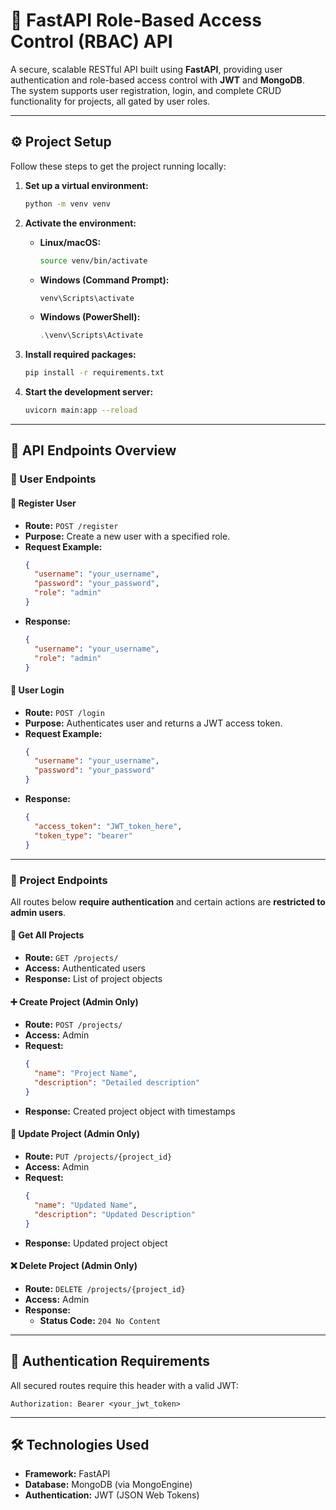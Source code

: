 # 🔐 FastAPI Role-Based Access Control (RBAC) API

A secure, scalable RESTful API built using **FastAPI**, providing user authentication and role-based access control with **JWT** and **MongoDB**.  
The system supports user registration, login, and complete CRUD functionality for projects, all gated by user roles.

---

## ⚙️ Project Setup

Follow these steps to get the project running locally:

1. **Set up a virtual environment:**
   ```bash
   python -m venv venv
   ```

2. **Activate the environment:**
   - **Linux/macOS:**
     ```bash
     source venv/bin/activate
     ```
   - **Windows (Command Prompt):**
     ```cmd
     venv\Scripts\activate
     ```
   - **Windows (PowerShell):**
     ```powershell
     .\venv\Scripts\Activate
     ```

3. **Install required packages:**
   ```bash
   pip install -r requirements.txt
   ```

4. **Start the development server:**
   ```bash
   uvicorn main:app --reload
   ```

---

## 📌 API Endpoints Overview

### 👤 User Endpoints

#### 🔸 Register User
- **Route:** `POST /register`
- **Purpose:** Create a new user with a specified role.
- **Request Example:**
  ```json
  {
    "username": "your_username",
    "password": "your_password",
    "role": "admin"
  }
  ```
- **Response:**
  ```json
  {
    "username": "your_username",
    "role": "admin"
  }
  ```

#### 🔸 User Login
- **Route:** `POST /login`
- **Purpose:** Authenticates user and returns a JWT access token.
- **Request Example:**
  ```json
  {
    "username": "your_username",
    "password": "your_password"
  }
  ```
- **Response:**
  ```json
  {
    "access_token": "JWT_token_here",
    "token_type": "bearer"
  }
  ```

---

### 📁 Project Endpoints

All routes below **require authentication** and certain actions are **restricted to admin users**.

#### 📄 Get All Projects
- **Route:** `GET /projects/`
- **Access:** Authenticated users
- **Response:** List of project objects

#### ➕ Create Project (Admin Only)
- **Route:** `POST /projects/`
- **Access:** Admin
- **Request:**
  ```json
  {
    "name": "Project Name",
    "description": "Detailed description"
  }
  ```
- **Response:** Created project object with timestamps

#### 📝 Update Project (Admin Only)
- **Route:** `PUT /projects/{project_id}`
- **Access:** Admin
- **Request:**
  ```json
  {
    "name": "Updated Name",
    "description": "Updated Description"
  }
  ```
- **Response:** Updated project object

#### ❌ Delete Project (Admin Only)
- **Route:** `DELETE /projects/{project_id}`
- **Access:** Admin
- **Response:**  
  - **Status Code:** `204 No Content`

---

## 🔐 Authentication Requirements

All secured routes require this header with a valid JWT:
```http
Authorization: Bearer <your_jwt_token>
```

---

## 🛠 Technologies Used

- **Framework:** FastAPI  
- **Database:** MongoDB (via MongoEngine)  
- **Authentication:** JWT (JSON Web Tokens)
